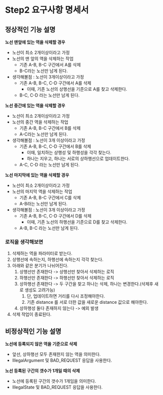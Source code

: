 # Step2 요구사항 명세서

## 정상적인 기능 설명

**노선 맨앞에 있는 역을 삭제할 경우**
* 노선이 최소 2개이상이라고 가정
* 노선의 맨 앞의 역을 삭제하는 작업
  * 기존 A-B, B-C 구간에서 A를 삭제
  * B-C라는 노선만 남게 된다.
* 생각해볼점 : 노선이 3개이상이라고 가정 
  * 기존 A-B, B-C, C-D 구간에서 A를 삭제  
    * 이때, 기존 노선의 상행선을 기준으로 A를 찾고 삭제한다.      
  * B-C, C-D 라는 노선만 남게 된다.   
  
**노선 중간에 있는 역을 삭제할 경우**
* 노선이 최소 2개이상이라고 가정
* 노선의 중간 역을 삭제하는 작업
  * 기존 A-B, B-C 구간에서 B를 삭제
  * A-C라는 노선만 남게 된다.
* 생각해볼점 : 노선이 3개 이상이라고 가정
  * 기존 A-B, B-C, C-D 구간에서 B를 삭제
    * 이때, 일치하는 상행성 및 하행성을 각각 찾는다.  
    * 하나는 지우고, 하나는 서로의 상하행선으로 업데이트한다.  
  * A-C, C-D 라는 노선만 남게 된다.

**노선 마지막에 있는 역을 삭제할 경우**
* 노선이 최소 2개이상이라고 가정
* 노선의 마지막 역을 삭제하는 작업
  * 기존 A-B, B-C 구간에서 C를 삭제
  * A-B라는 노선만 남게 된다.
* 생각해볼점 : 노선이 3개 이상이라고 가정
  * 기존 A-B, B-C, C-D 구간에서 D를 삭제
    * 이때, 기존 노선의 하행선을 기준으로 D를 찾고 삭제한다.
  * A-B, B-C 라는 노선만 남게 된다.  

### 로직을 생각해보면

1. 삭제하는 역을 파라미터로 받는다.   
2. 상행선에 속하는지, 하행선에 속하는지 각각 찾는다.   
3. 아래와 같은 분기가 나뉘어진다.
   1. 상행선만 존재한다 -> 상행선만 찾아서 삭제하는 로직   
   2. 하행선만 존재한다 -> 하행선만 찾아서 삭제하는 로직   
   3. 상하행선 존재한다 -> 두 구간을 찾고 하나는 삭제, 하나는 변경한다.(삭제후 새로 생성도 고려가능)
       1. 단, 업데이트하면 거리를 다시 조정해야한다.   
       2. 기존 distance 를 서로 더한 값을 새로운 distance 값으로 해야한다.  
   4. 상하행성 둘다 존재하지 않는다 -> 예외 발생
4. 삭제 작업이 종료된다.  

## 비정상적인 기능 설명

**노선에 등록되지 않은 역을 기준으로 삭제**    
* 앞선, 상하행선 모두 존재한지 않는 역을 의미한다.   
* IllegalArgument 및 BAD_REQUEST 응답을 사용한다.  
  
**노선 등록된 구간의 갯수가 1개일 때의 삭제**  
* 노선에 등록된 구간의 갯수가 1개임을 의미한다.     
* IllegalState 및 BAD_REQUEST 응답을 사용한다.  


